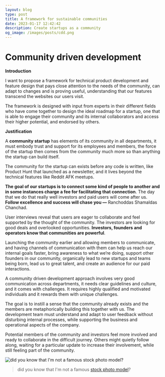 ```yaml
---
layout: blog
type: post
title: A framework for sustainable communities
date: 2023-01-17 12:42:42
description: Create startups as a community
og_image: /images/posts/cdd.png
---
```


# Community driven development

**Introduction**

I want to propose a framework for technical product development and feature design that pays close attention to the needs of the community, can adapt to changes and is proving useful, understanding that our features transcend the websites our users visit.

The framework is designed with input from experts in their different fields who have come together to design the ideal roadmap for a startup, one that is able to engage their community and its internal collaborators and access their higher potential, and endorsed by others.

**Justification**

A **community startup** has elements of its community in all departments, it must embody trust and support for its employees and members, the force of the startup then comes from the community much more so than anything the startup can build itself.

The community for the startup can exists before any code is written, like Product Hunt that launched as a newsletter, and it lives beyond the technical features like Reddit AFK meetups.

**The goal of our startups is to connect some kind of people to another and in some instances charge a fee for facilitating that connection**. The day that we do that really well investors and paid users will come after us. **Follow excellence and success will chase you —** Ranchoddas Shamaldas Chanchad.

User interviews reveal that users are eager to collaborate and feel supported by the thought of the community. The investors are looking for good deals and overlooked opportunities. **Investors, founders and operators know that communities are powerful**.

Launching the community earlier and allowing members to communicate, and having channels of communication with them can help us reach our internal goals faster, bring awareness to what we’re doing, support other founders in our community, organically lead to new startups and teams being born, lead us to great talent, and create an audience for our paid interactions.

A community driven development approach involves very good communication across departments, it needs clear guidelines and culture, and it comes with challenges. It requires highly qualified and motivated individuals and it rewards them with unique challenges.

The goal is to instill a sense that the community already exists and the members are metaphorically building this together with us. The development team must understand and adapt to user feedback without disturbing internal processes, while supporting the business and operational aspects of the company.

Potential members of the community and investors feel more involved and ready to collaborate in the difficult journey. Others might quietly follow along, waiting for a particular update to increase their involvement, while still feeling part of the community.

<img src="/images/posts/cdd.png" style="max-width: 100%;" alt="did you know that I'm not a famous stock photo model?" >

> did you know that I'm not a famous [stock photo model](https://jopwellcollection.jopwell.com/jopwell_latinxcollection/p/MjkwODc5MTY5Ng==-MzM1NDQxNTc3Ng/)?

